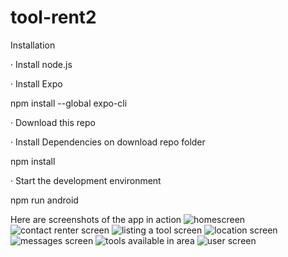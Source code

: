 # tool-rent2

Installation

 ·  Install node.js

·  Install Expo

npm install --global expo-cli

·  Download this repo

·     Install Dependencies on download repo folder

npm install

·  Start the development environment

npm run android

Here are screenshots of the app in action
![homescreen](https://user-images.githubusercontent.com/130850469/235316180-58657098-e99b-404c-9a8f-c3641d31edae.PNG)
![contact renter screen](https://user-images.githubusercontent.com/130850469/235316191-ba571584-07a6-4b48-bd74-1198b2685de9.PNG)
![listing a tool screen](https://user-images.githubusercontent.com/130850469/235316194-38842ee9-7af2-4dad-82c9-e26021c03b54.PNG)
![location screen](https://user-images.githubusercontent.com/130850469/235316195-e6937db1-a4e1-4b66-918b-0a9c4f80c5db.PNG)
![messages screen](https://user-images.githubusercontent.com/130850469/235316196-677e29c8-d5ab-4cc4-85aa-ea09ca30683c.PNG)
![tools available in area](https://user-images.githubusercontent.com/130850469/235316197-4f6480b8-4b51-409f-99f2-4304d90a040c.PNG)
![user screen](https://user-images.githubusercontent.com/130850469/235316198-92e95645-5a92-4c40-847b-956880b501aa.PNG)
